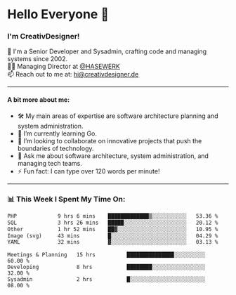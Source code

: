 # Hello Everyone 👋

### I'm CreativDesigner!

🔭 I'm a Senior Developer and Sysadmin, crafting code and managing systems since 2002.  
👨‍💼 Managing Director at [@HASEWERK](https://github.com/HASEWERK)  
📫 Reach out to me at: [hi@creativdesigner.de](mailto:hi@creativdesigner.de)  

---

#### A bit more about me:

- 🛠 My main areas of expertise are software architecture planning and system administration.
- 🌱 I’m currently learning Go.
- 👯 I’m looking to collaborate on innovative projects that push the boundaries of technology.
- 💬 Ask me about software architecture, system administration, and managing tech teams.
- ⚡ Fun fact: I can type over 120 words per minute!  

---

### 📊 **This Week I Spent My Time On:**

<!--START_SECTION:waka-->

```txt
PHP             9 hrs 6 mins    █████████████▒░░░░░░░░░░░   53.36 %
SQL             3 hrs 26 mins   █████░░░░░░░░░░░░░░░░░░░░   20.12 %
Other           1 hr 52 mins    ██▓░░░░░░░░░░░░░░░░░░░░░░   10.95 %
Image (svg)     43 mins         █░░░░░░░░░░░░░░░░░░░░░░░░   04.29 %
YAML            32 mins         ▓░░░░░░░░░░░░░░░░░░░░░░░░   03.13 %
```

<!--END_SECTION:waka-->

```text
Meetings & Planning   15 hrs          ███████████████░░░░░░░░░░   60.00 % 
Developing            8 hrs           ████████░░░░░░░░░░░░░░░░░   32.00 % 
Sysadmin              2 hrs           █░░░░░░░░░░░░░░░░░░░░░░░░   08.00 %


